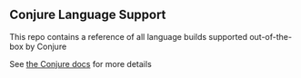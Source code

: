 ## Conjure Language Support

This repo contains a reference of all language builds supported out-of-the-box by Conjure

See [the Conjure docs](https://conjure.sh/docs) for more details
